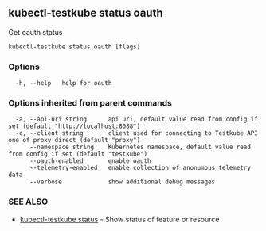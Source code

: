 ## kubectl-testkube status oauth

Get oauth status

```
kubectl-testkube status oauth [flags]
```

### Options

```
  -h, --help   help for oauth
```

### Options inherited from parent commands

```
  -a, --api-uri string      api uri, default value read from config if set (default "http://localhost:8088")
  -c, --client string       client used for connecting to Testkube API one of proxy|direct (default "proxy")
      --namespace string    Kubernetes namespace, default value read from config if set (default "testkube")
      --oauth-enabled       enable oauth
      --telemetry-enabled   enable collection of anonumous telemetry data
      --verbose             show additional debug messages
```

### SEE ALSO

* [kubectl-testkube status](kubectl-testkube_status.md)	 - Show status of feature or resource

